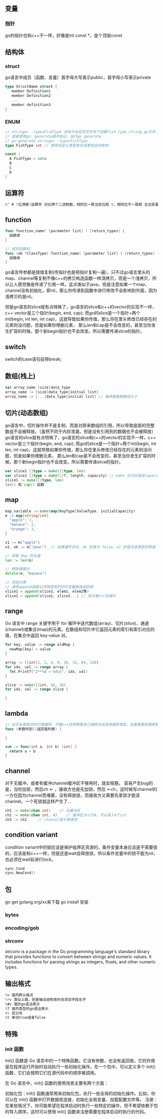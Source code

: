 ## 变量

### 指针
go的指针也和c++不一样，好像是int const *，是个顶层const

## 结构体

### struct

go语言中成员（函数、变量）首字母大写表示public，首字母小写表示private

```go
type StructName struct {
   member Definition1
   member Definition2
   ...
   member definition3
}
```
### ENUM
```go
// stringer -type=FishType 该命令会在同文件夹下创建fish_type_string.go文件，包含该类型的String()函数。
// 或者使用go::generate指令标记，运行go generate
// go:generate stringer -type=FishType
type FishType int // 使用自定义类型来实现更安全的枚举

const (
  A FishType = iota
  B
  C
  D
)
```

## 运算符
``` go
&^ # (位清移)运算符 对比两个二进制数，相同位一致当前位取 0，相同位不一致取 左边变量二进制数的当前位值.所以可以用来清零！
```

## function
``` go
func function_name( [parameter list] ) [return_types] {
  函数体
}

// 成员函数则：
func (ob *ClassType) function_name( [parameter list] ) [return_types] {
  函数体
}
```
go语言传参都是按值复制(传指针也是把指针复制一遍)，只不过go语言里头的map、channel等复制不像c++的拷贝构造函数一样深拷贝，而是一个浅拷贝，所以让人感觉像是传递了引用一样。这点类似于java，但是注意如果一个map、channel没有初始化，即nil，那么你传递到函数中进行修改不会影响到外面，因为浅拷贝的是nil。

但是go语言的slice就有点特殊了，go语言的slice和c++的vector的实现不一样，c++ vector是三个指针(begin, end, cap); 而go的slice是一个指针+两个int(begin, int len, int cap)，这就导致如果你传值，那么你在里头修改已经存在的元素则没问题，但是如果你增删元素， 那么len和cap是不会改变的，甚至当你发生扩容的时候，那个新begin指针也不会改变。所以需要传递slice的指针。

## switch
switch的case语句自带break;

## 数组(栈上)
```go
var array_name [size]data_type
array_name := [size]data_type{initial list}
array_name := [...]data_type{initial list} // 编译器推断数组大小
```

## 切片(动态数组)
go语言中，切片操作并不是复制，而是对原来数组的引用，所以导致底层的完整数组不会被释放。（虽然不同于内存泄漏，但是没有引用到的数据也不会被释放）
go语言的slice就有点特殊了，go语言的slice和c++的vector的实现不一样，c++ vector是三个指针(begin, end, cap); 而go的slice是一个指针+两个int(begin, int len, int cap)，这就导致如果你传值，那么你在里头修改已经存在的元素则没问题，但是如果你增删元素， 那么len和cap是不会改变的，甚至当你发生扩容的时候，那个新begin指针也不会改变。所以需要传递slice的指针。
``` go
var slice1 []type = make([]type, len)
var slice1 []type = make([]T, length, capacity) // make 也可以指定capacity，
slice1 := make([]type, len)
len() 和 cap() 函数
```
## map
```go
map_variable := make(map[KeyType]ValueType, initialCapacity)
m := map[string]int{
  "apple": 1,
  "banana": 2,
  "orange": 3,
}

v1 := m["apple"]
v2, ok := m["pear"]  // 如果键不存在，ok 的值为 false，v2 的值为该类型的零值

// 获取 Map 的长度
len := len(m)

// 删除键值对
delete(m, "banana")

// 添加元素
// 调用append函数必须用原来的切片变量接收返回值
slice1 = append(slice1, elem1, elem2等)
slice1 = append(slice1, slice2...) // 有点像c++包展开
```

## range
Go 语言中 range 关键字用于 for 循环中迭代数组(array)、切片(slice)、通道(channel)或集合(map)的元素。在数组和切片中它返回元素的索引和索引对应的值，在集合中返回 key-value 对。
```go
for key, value := range oldMap {
  newMap[key] = value
}

array := []int{1, 2, 4, 8, 16, 32, 64, 128}
for idx, val := range array {
  fmt.Printf("2**%d = %d\n", idx, val)
}

slice := make([]int, 10, 20)
for idx, val := range slice {

}
```

## lambda
``` go
// 似乎全是隐式的引用捕获，不像c++还得需要自己捕获并且选择捕获类型，如果需要按值那就传参
func (参数列别)(返回值列表) {

}

sum := func(int a, int b) (int) {
  return a + b
}
```
## channel
对于无缓冲，或者有缓冲channel缓冲区不够用时，就会阻塞。
容易产生bug的是，当你加锁，然后ch <- ，接收方也是先加锁，然后 <-ch，这时候写channel的一方在因为channel而堵塞，没有释放锁，而接收方又需要先拿锁才能读channel，一个死锁就这样产生了...
``` go
ch1 := make(chan int)    // 无缓冲区
ch2 := make(chan int, 4)    // 缓冲区大小为4，可以写入4个int
ch3 := ch2     // channel是引用类型
```

## condition variant
condition variant中的锁应该是保护临界区资源的，条件变量本身应该是不需要锁的，应该是和c++一样，但是还是wait会释放锁，所以条件变量中的锁不能为nil，也必须在wait前进行lock。
``` go
sync.Cond
sync.NewCond()
```

## 包
go get golang.org/xx来下载
go install 安装

### bytes
### encoding/gob
### strconv
strconv is a package in the Go programming language's standard library that provides functions to convert between strings and numeric values. It includes functions for parsing strings as integers, floats, and other numeric types.

## 输出格式
``` go
%v 值的默认格式
%+v 类似上面，但是输出结构体时会添加字段名字
%#v 值的go语法表示
%T 值的类型的go语法表示
%% 百分号
%t 单词true或者false
```

## 特殊

### init 函数
init() 函数是 Go 语言中的一个特殊函数。它没有参数，也没有返回值，它的作用是在程序运行开始时自动执行一些初始化操作。在一个包中，可以定义多个 init() 函数，它们会按照它们在源代码中的顺序被调用。

在 Go 语言中，init() 函数的使用场景主要有两个方面：

初始化包：init() 函数通常用来初始化包，执行一些全局的初始化操作。比如，你可以在 init() 函数中打开数据库连接、初始化全局变量、加载配置文件等。
注册：在某些情况下，你可能希望在程序启动时执行一些特定的操作，但不希望依赖于包的导入顺序。这时可以使用 init() 函数来注册需要在程序启动时执行的代码。
